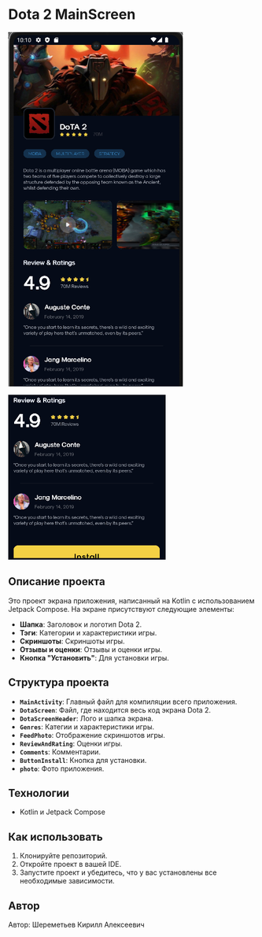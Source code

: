 # Dota 2 MainScreen

![Dota 2 MainScreen Photo](photo/photo1.png)

![Dota 2 MainScreen Photo](photo/photo2.png)

## Описание проекта
Это проект экрана приложения, написанный на Kotlin c использованием Jetpack Compose. На экране присутствуют следующие элементы:

- **Шапка**: Заголовок и логотип Dota 2.
- **Тэги**: Категории и характеристики игры.
- **Скриншоты**: Скриншоты игры.
- **Отзывы и оценки**: Отзывы и оценки игры.
- **Кнопка "Установить"**: Для установки игры.

## Структура проекта
- **`MainActivity`**: Главный файл для компиляции всего приложения.
- **`DotaScreen`**:  Файл, где находится весь код экрана Dota 2.
- **`DotaScreenHeader`**: Лого и шапка экрана.
- **`Genres`**: Категии и характеристики игры.
- **`FeedPhoto`**: Отображение скриншотов игры.
- **`ReviewAndRating`**: Оценки игры.
- **`Comments`**: Комментарии. 
- **`ButtonInstall`**: Кнопка для установки.     
- **`photo`**: Фото приложения.

## Технологии
- Kotlin и Jetpack Compose

## Как использовать
1. Клонируйте репозиторий.
2. Откройте проект в вашей IDE.
3. Запустите проект и убедитесь, что у вас установлены все необходимые зависимости.

## Автор
Автор: Шереметьев Кирилл Алексеевич